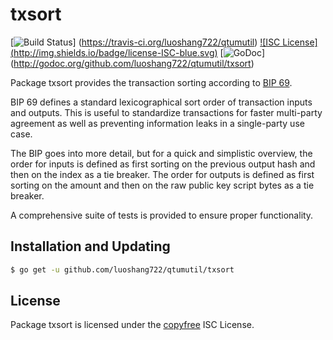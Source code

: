 txsort
======

[![Build Status](http://img.shields.io/travis/luoshang722/qtumutil.svg)]
(https://travis-ci.org/luoshang722/qtumutil) [![ISC License]
(http://img.shields.io/badge/license-ISC-blue.svg)](http://copyfree.org)
[![GoDoc](http://img.shields.io/badge/godoc-reference-blue.svg)]
(http://godoc.org/github.com/luoshang722/qtumutil/txsort)

Package txsort provides the transaction sorting according to [BIP 69](https://github.com/litecoin/bips/blob/master/bip-0069.mediawiki).

BIP 69 defines a standard lexicographical sort order of transaction inputs and
outputs.  This is useful to standardize transactions for faster multi-party
agreement as well as preventing information leaks in a single-party use case.

The BIP goes into more detail, but for a quick and simplistic overview, the
order for inputs is defined as first sorting on the previous output hash and
then on the index as a tie breaker.  The order for outputs is defined as first
sorting on the amount and then on the raw public key script bytes as a tie
breaker.

A comprehensive suite of tests is provided to ensure proper functionality.

## Installation and Updating

```bash
$ go get -u github.com/luoshang722/qtumutil/txsort
```

## License

Package txsort is licensed under the [copyfree](http://copyfree.org) ISC
License.
